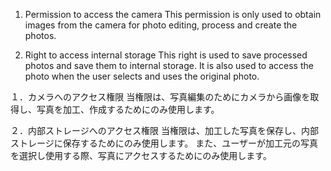 1. Permission to access the camera
This permission is only used to obtain images from the camera for photo editing, process and create the photos.

2. Right to access internal storage
This right is used to save processed photos and save them to internal storage.
It is also used to access the photo when the user selects and uses the original photo.

１．カメラへのアクセス権限
当権限は、写真編集のためにカメラから画像を取得し、写真を加工、作成するためにのみ使用します。

２．内部ストレージへのアクセス権限
当権限は、加工した写真を保存し、内部ストレージに保存するためにのみ使用します。
また、ユーザーが加工元の写真を選択し使用する際、写真にアクセスするためにのみ使用します。
